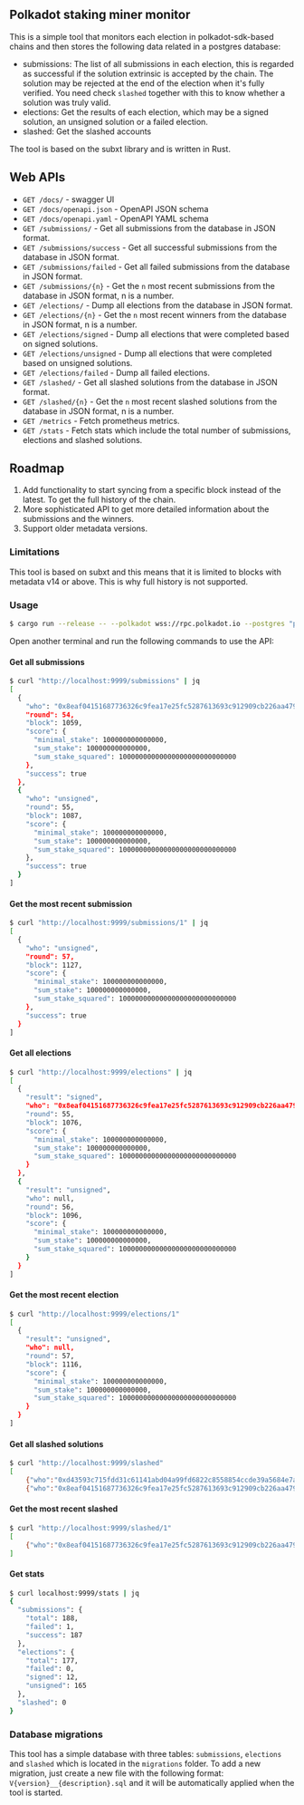 ## Polkadot staking miner monitor

This is a simple tool that monitors each election in polkadot-sdk-based chains and
then stores the following data related in a postgres database:
- submissions: The list of all submissions in each election, this is regarded 
  as successful if the solution extrinsic is accepted by the chain. The solution may
  be rejected at the end of the election when it's fully verified. You need check `slashed`
  together with this to know whether a solution was truly valid.
- elections: Get the results of each election, which may be a signed solution, an unsigned solution or a failed election.
- slashed: Get the slashed accounts

The tool is based on the subxt library and is written in Rust.

## Web APIs
- `GET /docs/` - swagger UI
- `GET /docs/openapi.json` - OpenAPI JSON schema
- `GET /docs/openapi.yaml` - OpenAPI YAML schema
- `GET /submissions/` - Get all submissions from the database in JSON format.
- `GET /submissions/success` - Get all successful submissions from the database in JSON format.
- `GET /submissions/failed` - Get all failed submissions from the database in JSON format.
- `GET /submissions/{n}` - Get the `n` most recent submissions from the database in JSON format, n is a number.
- `GET /elections/` - Dump all elections from the database in JSON format.
- `GET /elections/{n}` - Get the `n` most recent winners from the database in JSON format, n is a number.
- `GET /elections/signed` - Dump all elections that were completed based on signed solutions.
- `GET /elections/unsigned` - Dump all elections that were completed based on unsigned solutions.
- `GET /elections/failed` - Dump all failed elections.
- `GET /slashed/` - Get all slashed solutions from the database in JSON format.
- `GET /slashed/{n}` - Get the `n` most recent slashed solutions from the database in JSON format, n is a number.
- `GET /metrics` - Fetch prometheus metrics.
- `GET /stats` - Fetch stats which include the total number of submissions, elections and slashed solutions.

## Roadmap

1. Add functionality to start syncing from a specific block instead of the latest. To get the full history of the chain.
2. More sophisticated API to get more detailed information about the submissions and the winners.
3. Support older metadata versions.

### Limitations

This tool is based on subxt and this means that it is limited to blocks with metadata v14
or above. This is why full history is not supported.

### Usage

```bash
$ cargo run --release -- --polkadot wss://rpc.polkadot.io --postgres "postgresql://user:pwd@localhost/polkadot"
```

Open another terminal and run the following commands to use the API:

#### Get all submissions

```bash
$ curl "http://localhost:9999/submissions" | jq
[
  {
    "who": "0x8eaf04151687736326c9fea17e25fc5287613693c912909cb226aa4794f26a48",
    "round": 54,
    "block": 1059,
    "score": {
      "minimal_stake": 100000000000000,
      "sum_stake": 100000000000000,
      "sum_stake_squared": 10000000000000000000000000000
    },
    "success": true
  },
  {
    "who": "unsigned",
    "round": 55,
    "block": 1087,
    "score": {
      "minimal_stake": 100000000000000,
      "sum_stake": 100000000000000,
      "sum_stake_squared": 10000000000000000000000000000
    },
    "success": true
  }
]
```

#### Get the most recent submission
```bash
$ curl "http://localhost:9999/submissions/1" | jq
[
  {
    "who": "unsigned",
    "round": 57,
    "block": 1127,
    "score": {
      "minimal_stake": 100000000000000,
      "sum_stake": 100000000000000,
      "sum_stake_squared": 10000000000000000000000000000
    },
    "success": true
  }
]
```

#### Get all elections

```bash
$ curl "http://localhost:9999/elections" | jq
[
  {
    "result": "signed",
    "who": "0x8eaf04151687736326c9fea17e25fc5287613693c912909cb226aa4794f26a48",
    "round": 55,
    "block": 1076,
    "score": {
      "minimal_stake": 100000000000000,
      "sum_stake": 100000000000000,
      "sum_stake_squared": 10000000000000000000000000000
    }
  },
  {
    "result": "unsigned",
    "who": null,
    "round": 56,
    "block": 1096,
    "score": {
      "minimal_stake": 100000000000000,
      "sum_stake": 100000000000000,
      "sum_stake_squared": 10000000000000000000000000000
    }
  }
]
```

#### Get the most recent election

```bash
$ curl "http://localhost:9999/elections/1"
[
  {
    "result": "unsigned",
    "who": null,
    "round": 57,
    "block": 1116,
    "score": {
      "minimal_stake": 100000000000000,
      "sum_stake": 100000000000000,
      "sum_stake_squared": 10000000000000000000000000000
    }
  }
]

```

#### Get all slashed solutions

```bash
$ curl "http://localhost:9999/slashed"
[
    {"who":"0xd43593c715fdd31c61141abd04a99fd6822c8558854ccde39a5684e7a56da27d","round":81,"block":1611,"amount":"2000034179670"},
    {"who":"0x8eaf04151687736326c9fea17e25fc5287613693c912909cb226aa4794f26a48","round":85,"block":1691,"amount":"2000034179670"}]
```

#### Get the most recent slashed

```bash
$ curl "http://localhost:9999/slashed/1"
[
    {"who":"0x8eaf04151687736326c9fea17e25fc5287613693c912909cb226aa4794f26a48","round":85,"block":1691,"amount":"2000034179670"}
]
```

#### Get stats

```bash
$ curl localhost:9999/stats | jq
{
  "submissions": {
    "total": 188,
    "failed": 1,
    "success": 187
  },
  "elections": {
    "total": 177,
    "failed": 0,
    "signed": 12,
    "unsigned": 165
  },
  "slashed": 0
}
```

### Database migrations

This tool has a simple database with three tables: `submissions`, `elections` and `slashed` which is located in the `migrations` folder.
To add a new migration, just create a new file with the following format: `V{version}__{description}.sql` and it will be automatically applied when the tool is started.
